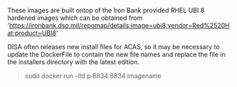 These images are built ontop of the Iron Bank provided RHEL UBI 8 hardened images which can be obtained from 'https://ironbank.dso.mil/repomap/details;image=ubi8;vendor=Red%2520Hat;product=UBI8'


DISA often releases new install files for ACAS, so it may be necessary to update the DockerFile to contain the new file names and replace the file in the installers directory with the latest edition.

> sudo docker run -itd p 8834:8834 imagename
